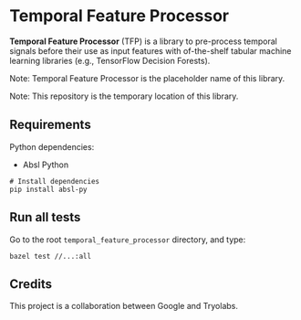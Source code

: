 # Temporal Feature Processor

**Temporal Feature Processor** (TFP) is a library to pre-process temporal
signals before their use as input features with of-the-shelf tabular machine
learning libraries (e.g., TensorFlow Decision Forests).

Note: Temporal Feature Processor is the placeholder name of this library.

Note: This repository is the temporary location of this library.

## Requirements

Python dependencies:

-   Absl Python

```shell
# Install dependencies
pip install absl-py
```

## Run all tests

Go to the root `temporal_feature_processor` directory, and type:

```shell
bazel test //...:all
```

## Credits

This project is a collaboration between Google and Tryolabs.

